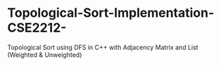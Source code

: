 # Topological-Sort-Implementation-CSE2212-
Topological Sort using DFS in C++ with Adjacency Matrix and List (Weighted &amp; Unweighted)
